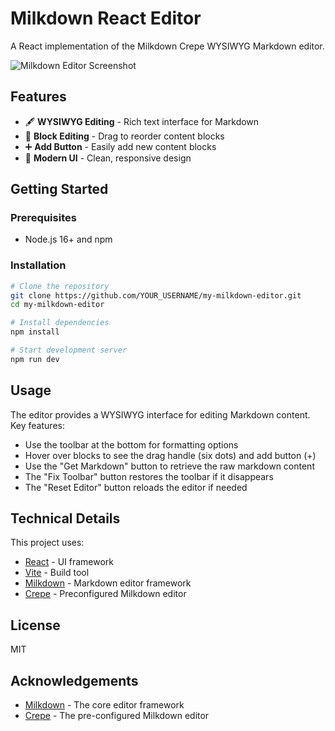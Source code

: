 # Milkdown React Editor

A React implementation of the Milkdown Crepe WYSIWYG Markdown editor.

![Milkdown Editor Screenshot](screenshot.png)

## Features

- 🖋️ **WYSIWYG Editing** - Rich text interface for Markdown
- 🧩 **Block Editing** - Drag to reorder content blocks
- ➕ **Add Button** - Easily add new content blocks
- 🎨 **Modern UI** - Clean, responsive design

## Getting Started

### Prerequisites

- Node.js 16+ and npm

### Installation

```bash
# Clone the repository
git clone https://github.com/YOUR_USERNAME/my-milkdown-editor.git
cd my-milkdown-editor

# Install dependencies
npm install

# Start development server
npm run dev
```

## Usage

The editor provides a WYSIWYG interface for editing Markdown content. Key features:

- Use the toolbar at the bottom for formatting options
- Hover over blocks to see the drag handle (six dots) and add button (+)
- Use the "Get Markdown" button to retrieve the raw markdown content
- The "Fix Toolbar" button restores the toolbar if it disappears
- The "Reset Editor" button reloads the editor if needed

## Technical Details

This project uses:

- [React](https://reactjs.org/) - UI framework
- [Vite](https://vitejs.dev/) - Build tool
- [Milkdown](https://milkdown.dev/) - Markdown editor framework
- [Crepe](https://milkdown.dev/docs/api/crepe) - Preconfigured Milkdown editor

## License

MIT

## Acknowledgements

- [Milkdown](https://milkdown.dev/) - The core editor framework
- [Crepe](https://github.com/Milkdown/milkdown/tree/main/packages/crepe) - The pre-configured Milkdown editor